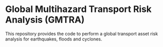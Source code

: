 # Global Multihazard Transport Risk Analysis (GMTRA)

This repository provides the code to perform a global transport asset risk analysis for earthquakes, floods and cyclones. 

